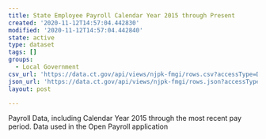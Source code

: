 ```yaml
---
title: State Employee Payroll Calendar Year 2015 through Present
created: '2020-11-12T14:57:04.442830'
modified: '2020-11-12T14:57:04.442840'
state: active
type: dataset
tags: []
groups:
  - Local Government
csv_url: 'https://data.ct.gov/api/views/njpk-fmgi/rows.csv?accessType=DOWNLOAD'
json_url: 'https://data.ct.gov/api/views/njpk-fmgi/rows.json?accessType=DOWNLOAD'
layout: post

---
```

Payroll Data, including Calendar Year 2015 through the most recent pay period. Data used in the Open Payroll application
